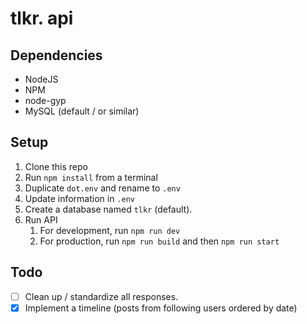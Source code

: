 # tlkr. api

## Dependencies
- NodeJS
- NPM
- node-gyp
- MySQL (default / or similar)

## Setup
1. Clone this repo
2. Run `npm install` from a terminal
3. Duplicate `dot.env` and rename to `.env`
4. Update information in `.env`
5. Create a database named `tlkr` (default).
6. Run API
    1. For development, run `npm run dev`
    2. For production, run `npm run build` and then `npm run start`

## Todo
- [ ] Clean up / standardize all responses.
- [X] Implement a timeline (posts from following users ordered by date)